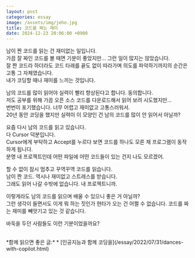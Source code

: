 ```yaml
---
layout: post
categories: essay
image: /assets/img/jeho.jpg
title: 코드를 짜는 재미
date: 2024-12-23 20:06:00 +0900
---
```


남이 짠 코드를 읽는 건 재미없는 일입니다.  
가끔 잘 짜인 코드를 볼 때면 기분이 좋았지만... 그런 일이 많지는 않았습니다.  
잘 짠 코드라 하더라도 코드 타래를 끝도 없이 따라가며 의도를 파악하기까지의 순간은 고통 그 자체였습니다.  
내가 코딩할 때나 재미를 느끼는 것입니다.

남의 코드를 많이 읽어야 실력이 빨리 향상된다고 합니다. 동의합니다.  
저도 공부를 위해 가끔 오픈 소스 코드를 다운로드해서 읽어 보려 시도했지만...  
번번이 포기했습니다. 너무 어렵고 재미없고 고통스러워서.  
20년 동안 코딩을 했지만 실력이 이 모양인 건 남의 코드를 많이 안 읽어서 아닐까?

요즘 다시 남의 코드를 읽고 있습니다.  
다 Cursor 덕분입니다.  
Cursor에게 부탁하고 Accept를 누르다 보면 코드를 하나도 모른 채 프로그램이 동작하게 됩니다.  
분명 내 프로젝트인데 어떤 파일에 어떤 코드들이 있는 건지 나도 모르겠어.  

할 수 없이 잠시 멈추고 꾸역꾸역 코드를 읽습니다.  
남이 짠 코드. 역시나 재미없고 스트레스를 받습니다.  
그래도 읽어 나갈 수밖에 없습니다. 내 프로젝트니까.

이렇게라도 남의 코드를 읽으며 배울 수 있으니 좋은 거 아닐까?  
그런 생각이 들면서도 이게 뭐 하는 짓인가 현타가 오는 건 어쩔 수 없습니다. 코드를 짜는 재미를 빼앗기고 있는 것 같습니다.

바둑을 두던 사람들도 이런 기분이었을까요?

<br>
*함께 읽으면 좋은 글:*
* [인공지능과 함께 코딩을](/essay/2022/07/31/dances-with-copilot.html)